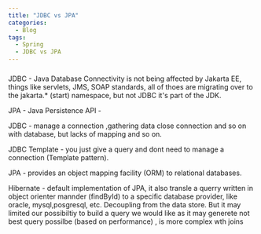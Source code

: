 ```yaml
---
title: "JDBC vs JPA"
categories:
  - Blog
tags:
  - Spring
  - JDBC vs JPA
---
```


### 
JDBC - Java Database Connectivity is not being affected by Jakarta EE, things like servlets, JMS, SOAP standards, all of thoes are migrating 
over to the jakarta.* (start) namespace, but not JDBC it's part of the JDK. 



JPA - Java Persistence API - 

JDBC - manage a connection ,gathering data close connection and so on with database, but lacks of mapping and so on.

JDBC Template - you just give a query and dont need to manage a connection (Template pattern).

JPA - provides an object mapping facility (ORM) to relational databases.
 
Hibernate - default implementation of JPA, it also transle a querry written in object orienter mannder (findById) to a specific database provider, like oracle, mysql,posgresql, etc.
Decoupling from the data store. But it may limited our possibiltiy to build a query we would like as it may generete not best query possilbe (based on performance) 
, is more complex wth joins

